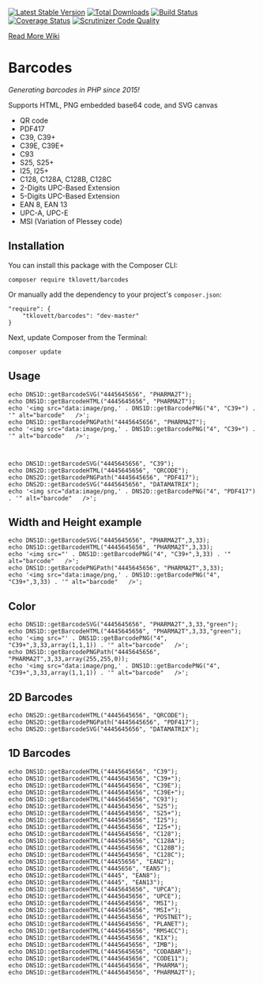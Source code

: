 [![Latest Stable Version](https://poser.pugx.org/tklovett/barcodes/v/stable.svg)](https://packagist.org/packages/tklovett/barcodes)
[![Total Downloads](https://poser.pugx.org/tklovett/barcodes/downloads.svg)](https://packagist.org/packages/tklovett/barcodes)
[![Build Status](https://travis-ci.org/tklovett/barcodes.svg)](https://travis-ci.org/tklovett/barcodes)
[![Coverage Status](https://coveralls.io/repos/tklovett/barcodes/badge.svg)](https://coveralls.io/r/tklovett/barcodes)
[![Scrutinizer Code Quality](https://scrutinizer-ci.com/g/tklovett/barcodes/badges/quality-score.png?b=master)](https://scrutinizer-ci.com/g/tklovett/barcodes/?branch=master)

[Read More Wiki](https://github.com/tklovett/barcodes/wiki)

Barcodes
========

*Generating barcodes in PHP since 2015!*

Supports HTML, PNG embedded base64 code, and SVG canvas

- QR code
- PDF417
- C39, C39+
- C39E, C39E+
- C93
- S25, S25+
- I25, I25+
- C128, C128A, C128B, C128C
- 2-Digits UPC-Based Extension
- 5-Digits UPC-Based Extension
- EAN 8, EAN 13
- UPC-A, UPC-E
- MSI (Variation of Plessey code)



## Installation

You can install this package with the Composer CLI:

    composer require tklovett/barcodes

Or manually add the dependency to your project's `composer.json`:

    "require": {
		"tklovett/barcodes": "dev-master"
	}

Next, update Composer from the Terminal:

    composer update

## Usage

    echo DNS1D::getBarcodeSVG("4445645656", "PHARMA2T");
    echo DNS1D::getBarcodeHTML("4445645656", "PHARMA2T");
    echo '<img src="data:image/png,' . DNS1D::getBarcodePNG("4", "C39+") . '" alt="barcode"   />';
    echo DNS1D::getBarcodePNGPath("4445645656", "PHARMA2T");
    echo '<img src="data:image/png,' . DNS1D::getBarcodePNG("4", "C39+") . '" alt="barcode"   />';



    echo DNS1D::getBarcodeSVG("4445645656", "C39");
    echo DNS2D::getBarcodeHTML("4445645656", "QRCODE");
    echo DNS2D::getBarcodePNGPath("4445645656", "PDF417");
    echo DNS2D::getBarcodeSVG("4445645656", "DATAMATRIX");
    echo '<img src="data:image/png,' . DNS2D::getBarcodePNG("4", "PDF417") . '" alt="barcode"   />';


## Width and Height example

    echo DNS1D::getBarcodeSVG("4445645656", "PHARMA2T",3,33);
    echo DNS1D::getBarcodeHTML("4445645656", "PHARMA2T",3,33);
    echo '<img src="' . DNS1D::getBarcodePNG("4", "C39+",3,33) . '" alt="barcode"   />';
    echo DNS1D::getBarcodePNGPath("4445645656", "PHARMA2T",3,33);
    echo '<img src="data:image/png,' . DNS1D::getBarcodePNG("4", "C39+",3,33) . '" alt="barcode"   />';
    
    
## Color


    echo DNS1D::getBarcodeSVG("4445645656", "PHARMA2T",3,33,"green");
    echo DNS1D::getBarcodeHTML("4445645656", "PHARMA2T",3,33,"green");
    echo '<img src="' . DNS1D::getBarcodePNG("4", "C39+",3,33,array(1,1,1)) . '" alt="barcode"   />';
    echo DNS1D::getBarcodePNGPath("4445645656", "PHARMA2T",3,33,array(255,255,0));
    echo '<img src="data:image/png,' . DNS1D::getBarcodePNG("4", "C39+",3,33,array(1,1,1)) . '" alt="barcode"   />';


## 2D Barcodes

    echo DNS2D::getBarcodeHTML("4445645656", "QRCODE");
    echo DNS2D::getBarcodePNGPath("4445645656", "PDF417");
    echo DNS2D::getBarcodeSVG("4445645656", "DATAMATRIX");     

## 1D Barcodes

    echo DNS1D::getBarcodeHTML("4445645656", "C39");
    echo DNS1D::getBarcodeHTML("4445645656", "C39+");
    echo DNS1D::getBarcodeHTML("4445645656", "C39E");
    echo DNS1D::getBarcodeHTML("4445645656", "C39E+");
    echo DNS1D::getBarcodeHTML("4445645656", "C93");
    echo DNS1D::getBarcodeHTML("4445645656", "S25");
    echo DNS1D::getBarcodeHTML("4445645656", "S25+");
    echo DNS1D::getBarcodeHTML("4445645656", "I25");
    echo DNS1D::getBarcodeHTML("4445645656", "I25+");
    echo DNS1D::getBarcodeHTML("4445645656", "C128");
    echo DNS1D::getBarcodeHTML("4445645656", "C128A");
    echo DNS1D::getBarcodeHTML("4445645656", "C128B");
    echo DNS1D::getBarcodeHTML("4445645656", "C128C");
    echo DNS1D::getBarcodeHTML("44455656", "EAN2");
    echo DNS1D::getBarcodeHTML("4445656", "EAN5");
    echo DNS1D::getBarcodeHTML("4445", "EAN8");
    echo DNS1D::getBarcodeHTML("4445", "EAN13");
    echo DNS1D::getBarcodeHTML("4445645656", "UPCA");
    echo DNS1D::getBarcodeHTML("4445645656", "UPCE");
    echo DNS1D::getBarcodeHTML("4445645656", "MSI");
    echo DNS1D::getBarcodeHTML("4445645656", "MSI+");
    echo DNS1D::getBarcodeHTML("4445645656", "POSTNET");
    echo DNS1D::getBarcodeHTML("4445645656", "PLANET");
    echo DNS1D::getBarcodeHTML("4445645656", "RMS4CC");
    echo DNS1D::getBarcodeHTML("4445645656", "KIX");
    echo DNS1D::getBarcodeHTML("4445645656", "IMB");
    echo DNS1D::getBarcodeHTML("4445645656", "CODABAR");
    echo DNS1D::getBarcodeHTML("4445645656", "CODE11");
    echo DNS1D::getBarcodeHTML("4445645656", "PHARMA");
    echo DNS1D::getBarcodeHTML("4445645656", "PHARMA2T");
